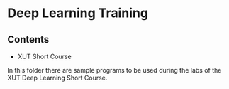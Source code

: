 # Deep Learning Training

## Contents

* XUT Short Course

In this folder there are sample programs to be used during the labs of the XUT Deep Learning Short Course.

